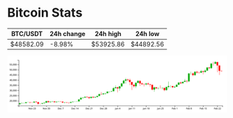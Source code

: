 # Bitcoin Stats

BTC/USDT|24h change|24h high|24h low|
|---|---|---|---|
|$48582.09|-8.98%|$53925.86|$44892.56|

<img src="./chart.svg">
